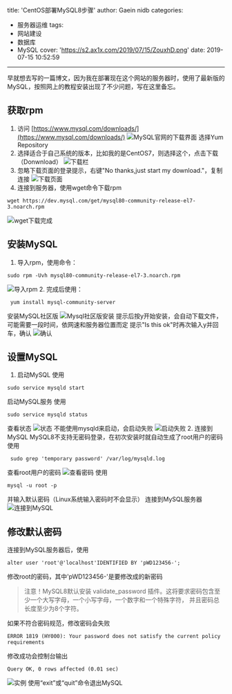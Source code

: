 title: 'CentOS部署MySQL8步骤'
author: Gaein nidb
categories:
  - 服务器运维
tags:
  - 网站建设
  - 数据库
  - MySQL
cover: 'https://s2.ax1x.com/2019/07/15/ZouxhD.png'
date: 2019-07-15 10:52:59
---
早就想去写的一篇博文，因为我在部署现在这个网站的服务器时，使用了最新版的MySQL，按照网上的教程安装出现了不少问题，写在这里备忘。
<!-- more -->
## 获取rpm
1. 访问 [https://www.mysql.com/downloads/](https://www.mysql.com/downloads/)
![MySQL官网的下载界面](https://s2.ax1x.com/2019/07/15/ZoEUeO.md.png)
选择Yum Repository
2. 选择适合于自己系统的版本，比如我的是CentOS7，则选择这个，点击下载（Donwnload）
![下载栏](https://s2.ax1x.com/2019/07/15/ZoEJQx.png)
3. 忽略下载页面的登录提示，右键"No thanks,just start my download."，复制连接
![下载页面](https://s2.ax1x.com/2019/07/15/ZoEYy6.md.png)
4. 连接到服务器，使用wget命令下载rpm
```
wget https://dev.mysql.com/get/mysql80-community-release-el7-3.noarch.rpm
```
![wget下载完成](https://s2.ax1x.com/2019/07/15/ZoEtOK.png)
## 安装MySQL
1. 导入rpm，使用命令：
```
sudo rpm -Uvh mysql80-community-release-el7-3.noarch.rpm 
```
![导入rpm](https://s2.ax1x.com/2019/07/15/ZoEGS1.png)
2. 完成后使用：
```
 yum install mysql-community-server
```
安装MySQL社区版
![Mysql社区版安装](https://s2.ax1x.com/2019/07/15/ZoEawD.md.png)
提示后按y开始安装，会自动下载文件，可能需要一段时间，依网速和服务器位置而定
提示"Is this ok"时再次输入y并回车，确认
![确认](https://s2.ax1x.com/2019/07/15/ZoEBYd.md.png)
## 设置MySQL
1. 启动MySQL
使用
```
sudo service mysqld start
```
启动MySQL服务
使用
```
sudo service mysqld status
```
查看状态
![状态](https://s2.ax1x.com/2019/07/15/ZoEylt.png)
不能使用mysqld来启动，会启动失败
![启动失败](https://s2.ax1x.com/2019/07/15/ZoEdTe.png)
2. 连接到MySQL
MySQL8不支持无密码登录，在初次安装时就自动生成了root用户的密码
使用
```
 sudo grep 'temporary password' /var/log/mysqld.log
```
查看root用户的密码
![查看密码](https://s2.ax1x.com/2019/07/15/ZoEDfA.png)
使用
```
mysql -u root -p
```
并输入默认密码（Linux系统输入密码时不会显示）
连接到MySQL服务器
![连接到MySQL](https://s2.ax1x.com/2019/07/15/ZoE66P.md.png)
## 修改默认密码
连接到MySQL服务器后，使用
```
alter user 'root'@'localhost'IDENTIFIED BY 'pWD123456-';
```
修改root的密码，其中'pWD123456-'是要修改成的新密码
> 注意！MySQL8默认安装 validate_password 插件。这将要求密码包含至少一个大写字母，一个小写字母，一个数字和一个特殊字符，
并且密码总长度至少为8个字符。

如果不符合密码规范，修改密码会失败
```
ERROR 1819 (HY000): Your password does not satisfy the current policy requirements
```
修改成功会控制台输出
```
Query OK, 0 rows affected (0.01 sec)
```
![实例](https://s2.ax1x.com/2019/07/15/Zoe76I.png)
使用“exit”或“quit”命令退出MySQL
